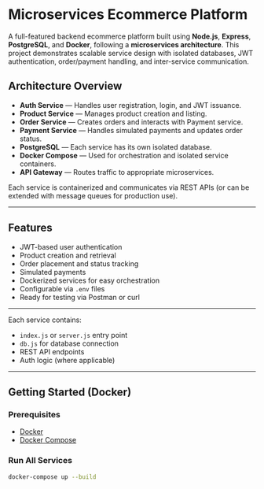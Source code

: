 # Microservices Ecommerce Platform

A full-featured backend ecommerce platform built using **Node.js**, **Express**, **PostgreSQL**, and **Docker**, following a **microservices architecture**. This project demonstrates scalable service design with isolated databases, JWT authentication, order/payment handling, and inter-service communication.

## Architecture Overview

- **Auth Service** — Handles user registration, login, and JWT issuance.
- **Product Service** — Manages product creation and listing.
- **Order Service** — Creates orders and interacts with Payment service.
- **Payment Service** — Handles simulated payments and updates order status.
- **PostgreSQL** — Each service has its own isolated database.
- **Docker Compose** — Used for orchestration and isolated service containers.
- **API Gateway** — Routes traffic to appropriate microservices.

Each service is containerized and communicates via REST APIs (or can be extended with message queues for production use).

---

## Features

- JWT-based user authentication
- Product creation and retrieval
- Order placement and status tracking
- Simulated payments
- Dockerized services for easy orchestration
- Configurable via `.env` files
- Ready for testing via Postman or curl

---


Each service contains:
- `index.js` or `server.js` entry point
- `db.js` for database connection
- REST API endpoints
- Auth logic (where applicable)

---

## Getting Started (Docker)

### Prerequisites

- [Docker](https://www.docker.com/)
- [Docker Compose](https://docs.docker.com/compose/)

### Run All Services

```bash
docker-compose up --build
